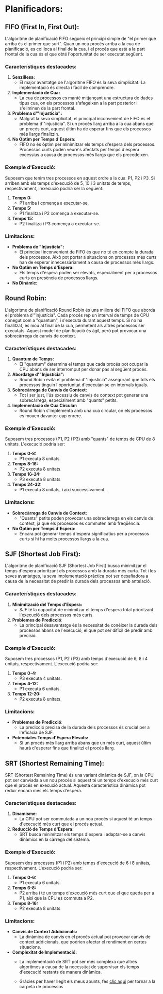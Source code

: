 # Planificadors:
## FIFO (First In, First Out):
L'algoritme de planificació FIFO segueix el principi simple de "el primer que arriba és el primer que surt". Quan un nou procés arriba a la cua de planificació, es col·loca al final de la cua, i el procés que està a la part frontal de la cua és el que obté l'oportunitat de ser executat següent.
### Característiques destacades:
1. **Senzillesa:**
   - El major avantatge de l'algoritme FIFO és la seva simplicitat. La implementació és directa i fàcil de comprendre.
2. **Implementació de Cua:**
   - La cua de processos es manté mitjançant una estructura de dades tipus cua, on els processos s'afegeixen a la part posterior i s'eliminen de la part frontal.
3. **Problema d'"Injustícia":**
   - Malgrat la seva simplicitat, el principal inconvenient de FIFO és el problema d'"injustícia". Si un procés llarg arriba a la cua abans que un procés curt, aquest últim ha de esperar fins que els processos més llargs finalitzin.
4. **No Óptim per Temps d'Espera:**
   - FIFO no és òptim per minimitzar els temps d'espera dels processos. Processos curts poden veure's afectats per temps d'espera excessius a causa de processos més llargs que els precedeixen.
### Exemple d'Execució:
Suposem que tenim tres processos en aquest ordre a la cua: P1, P2 i P3. Si arriben amb els temps d'execució de 5, 10 i 3 unitats de temps, respectivament, l'execució podria ser la següent:
1. **Temps 0:**
   - P1 arriba i comença a executar-se.
2. **Temps 5:**
   - P1 finalitza i P2 comença a executar-se.
3. **Temps 15:**
   - P2 finalitza i P3 comença a executar-se.
### Limitacions:
- **Problema de "Injustícia":**
  - El principal inconvenient de FIFO és que no té en compte la durada dels processos. Això pot portar a situacions on processos més curts han de esperar innecessàriament a causa de processos més llargs.
- **No Óptim en Temps d'Espera:**
  - Els temps d'espera poden ser elevats, especialment per a processos curts en presència de processos llargs.
- **No Dinàmic:**
## Round Robin:
L'algoritme de planificació Round Robin és una millora del FIFO que aborda el problema d'"injustícia". Cada procés rep un interval de temps de CPU conegut com a "quantum", i s'executa durant aquest temps. Si no ha finalitzat, es mou al final de la cua, permetent als altres processos ser executats. Aquest model de planificació és àgil, però pot provocar una sobrecàrrega de canvis de context.
### Característiques destacades:
1. **Quantum de Temps:**
   - El "quantum" determina el temps que cada procés pot ocupar la CPU abans de ser interromput per donar pas al següent procés.
2. **Abordatge d'"Injustícia":**
   - Round Robin evita el problema d'"injustícia" assegurant que tots els processos tinguin l'oportunitat d'executar-se en intervals iguals.
3. **Sobrecàrrega de Canvis de Context:**
   - Tot i ser just, l'ús excessiu de canvis de context pot generar una sobrecàrrega, especialment amb "quants" petits.
4. **Implementació de Cua Circular:**
   - Round Robin s'implementa amb una cua circular, on els processos es mouen davanter cap enrere.
### Exemple d'Execució:
Suposem tres processos (P1, P2 i P3) amb "quants" de temps de CPU de 8 unitats. L'execució podria ser:
1. **Temps 0-8:**
   - P1 executa 8 unitats.
2. **Temps 8-16:**
   - P2 executa 8 unitats.
3. **Temps 16-24:**
   - P3 executa 8 unitats.
4. **Temps 24-32:**
   - P1 executa 8 unitats, i així successivament.
### Limitacions:
- **Sobrecàrrega de Canvis de Context:**
  - "Quants" petits poden provocar una sobrecàrrega en els canvis de context, ja que els processos es commuten amb freqüència.
- **No Óptim per Temps d'Espera:**
  - Encara pot generar temps d'espera significatius per a processos curts si hi ha molts processos llargs a la cua.
## SJF (Shortest Job First):
L'algoritme de planificació SJF (Shortest Job First) busca minimitzar el temps d'espera prioritzant els processos amb la durada més curta. Tot i les seves avantatges, la seva implementació pràctica pot ser desafiadora a causa de la necessitat de predir la durada dels processos amb antelació.
### Característiques destacades:
1. **Minimització del Temps d'Espera:**
   - SJF té la capacitat de minimitzar el temps d'espera total prioritzant l'execució dels processos més curts.
2. **Problemes de Predicció:**
   - La principal desavantatge és la necessitat de conèixer la durada dels processos abans de l'execució, el que pot ser difícil de predir amb precisió.
### Exemple d'Execució:
Suposem tres processos (P1, P2 i P3) amb temps d'execució de 6, 8 i 4 unitats, respectivament. L'execució podria ser:
1. **Temps 0-4:**
   - P3 executa 4 unitats.
2. **Temps 4-12:**
   - P1 executa 6 unitats.
3. **Temps 12-20:**
   - P2 executa 8 unitats.
### Limitacions:
- **Problemes de Predicció:**
  - La predicció precisa de la durada dels processos és crucial per a l'eficàcia de SJF.
- **Potenciales Temps d'Espera Elevats:**
  - Si un procés més llarg arriba abans que un més curt, aquest últim haurà d'esperar fins que finalitzi el procés llarg.
## SRT (Shortest Remaining Time):
SRT (Shortest Remaining Time) és una variant dinàmica de SJF, on la CPU pot ser canviada a un nou procés si aquest té un temps d'execució més curt que el procés en execució actual. Aquesta característica dinàmica pot reduir encara més els temps d'espera.
### Característiques destacades:
1. **Dinamisme:**
   - La CPU pot ser commutada a un nou procés si aquest té un temps d'execució més curt que el procés actual.
2. **Reducció de Temps d'Espera:**
   - SRT busca minimitzar els temps d'espera i adaptar-se a canvis dinàmics en la càrrega del sistema.
### Exemple d'Execució:
Suposem dos processos (P1 i P2) amb temps d'execució de 6 i 8 unitats, respectivament. L'execució podria ser:
1. **Temps 0-6:**
   - P1 executa 6 unitats.
2. **Temps 6-8:**
   - P2 arriba i té un temps d'execució més curt que el que queda per a P1, així que la CPU es commuta a P2.
3. **Temps 8-16:**
   - P2 executa 8 unitats.
### Limitacions:
- **Canvis de Context Addicionals:**
  - La dinàmica de canvis en el procés actual pot provocar canvis de context addicionals, que podrien afectar el rendiment en certes situacions.
- **Complexitat de Implementació:**
  - La implementació de SRT pot ser més complexa que altres algoritmes a causa de la necessitat de supervisar els temps d'execució restants de manera dinàmica.

  - Gràcies per haver llegit els meus apunts, fes [clic aqui](.) per tornar a la carpeta de processos